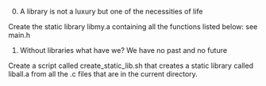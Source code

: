 0. A library is not a luxury but one of the necessities of life

Create the static library libmy.a containing all the functions listed below:
	see main.h


1. Without libraries what have we? We have no past and no future

Create a script called create_static_lib.sh that creates a static library called liball.a from all the .c files that are in the current directory.
